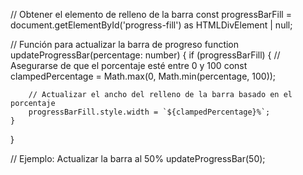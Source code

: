 // Obtener el elemento de relleno de la barra
const progressBarFill = document.getElementById('progress-fill') as HTMLDivElement | null;

// Función para actualizar la barra de progreso
function updateProgressBar(percentage: number) {
    if (progressBarFill) {
        // Asegurarse de que el porcentaje esté entre 0 y 100
        const clampedPercentage = Math.max(0, Math.min(percentage, 100));
        
        // Actualizar el ancho del relleno de la barra basado en el porcentaje
        progressBarFill.style.width = `${clampedPercentage}%`;
    }
}

// Ejemplo: Actualizar la barra al 50%
updateProgressBar(50);